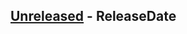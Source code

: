 <!-- next-header -->

## [Unreleased] - ReleaseDate

<!-- next-url -->
[Unreleased]: https://github.com/hsuting/docker-images/compare/v1.0.0...HEAD
